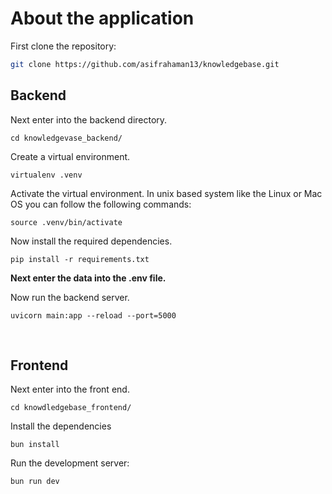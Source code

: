 # About the application

First clone the repository:

```bash
git clone https://github.com/asifrahaman13/knowledgebase.git
```


## Backend

Next enter into the backend directory.

```
cd knowledgevase_backend/
```

Create a virtual environment.

```
virtualenv .venv
```

Activate the virtual environment. In unix based system like the Linux or Mac OS you can follow the following commands:

```
source .venv/bin/activate
```

Now install the required dependencies.

```
pip install -r requirements.txt
```

**Next enter the data into the .env file.**

Now run the backend server.

```
uvicorn main:app --reload --port=5000
```

</br>

## Frontend

Next enter into the front end.

```
cd knowdledgebase_frontend/
```

Install the dependencies

```
bun install
```

Run the development server:

```
bun run dev
```
